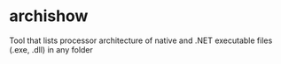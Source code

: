 # archishow
Tool that lists processor architecture of native and .NET executable files (.exe, .dll) in any folder
